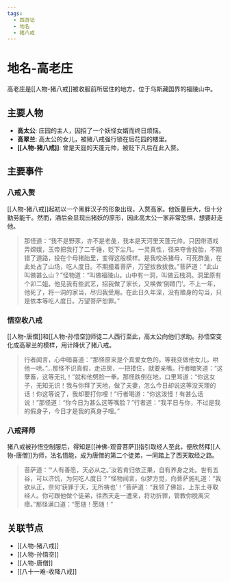 ```yaml
---
tags:
  - 西游记
  - 地名
  - 猪八戒
---
```


# 地名-高老庄

高老庄是[[人物-猪八戒]]被收服前所居住的地方，位于乌斯藏国界的福陵山中。

## 主要人物

- **高太公**: 庄园的主人，因招了一个妖怪女婿而终日烦恼。
- **高翠兰**: 高太公的女儿，被猪八戒强行锁在后花园的楼里。
- **[[人物-猪八戒]]**: 曾是天庭的天蓬元帅，被贬下凡后在此入赘。

## 主要事件

### 八戒入赘

[[人物-猪八戒]]起初以一个黑胖汉子的形象出现，入赘高家。他饭量巨大，但十分勤劳能干。然而，酒后会显现出猪妖的原形，因此高太公一家非常恐惧，想要赶走他。

> 那怪道：“我不是野豕，亦不是老彘，我本是天河里天蓬元帅。只因带酒戏弄嫦娥，玉帝把我打了二千锤，贬下尘凡。一灵真性，径来夺舍投胎，不期错了道路，投在个母猪胎里，变得这般模样。是我咬杀猪母，可死群彘，在此处占了山场，吃人度日。不期撞着菩萨，万望拔救拔救。”菩萨道：“此山叫做甚么山？”怪物道：“叫做福陵山。山中有一洞，叫做云栈洞。洞里原有个卯二姐。他见我有些武艺，招我做了家长，又唤做‘倒蹅门’。不上一年，他死了，将一洞的家当，尽归我受用。在此日久年深，没有赡身的勾当，只是依本等吃人度日。万望菩萨恕罪。”

### 悟空收八戒

[[人物-唐僧]]和[[人物-孙悟空]]师徒二人西行至此，高太公向他们求助。孙悟空变化成高翠兰的模样，用计降伏了猪八戒。

> 行者闻言，心中暗喜道：“那怪原来是个真爱女色的。等我变做他女儿，哄他一哄。”...那怪不识真假，走进房，一把搂住，就要亲嘴。行者暗笑道：“这孽畜，这等无礼！”就和他劈脸一拳。那怪跌倒在地，口里骂道：“你这女子，无知无识！我与你拜了天地，做了夫妻，怎么今日却说这等没天理的话！你这等说了，我却要打你哩！”行者喝道：“你这泼怪！有甚么话说！”那怪道：“你今日为甚么这等嘴脸？”行者道：“我平日与你，不过是我的假身子，今日才是我的真身子哩。”

### 八戒拜师

猪八戒被孙悟空制服后，得知是[[神佛-观音菩萨]]指引取经人至此，便欣然拜[[人物-唐僧]]为师，法名悟能，成为唐僧的第二个徒弟，一同踏上了西天取经之路。

> 菩萨道：“‘人有善愿，天必从之。’汝若肯归依正果，自有养身之处。世有五谷，可以济饥，为何吃人度日？”怪物闻言，似梦方觉，向菩萨施礼道：“我欲从正，奈何‘获罪于天，无所祷也’！”菩萨道：“我领了佛旨，上东土寻取经人。你可跟他做个徒弟，往西天走一遭来，将功折罪，管教你脱离灾瘴。”那怪满口道：“愿随！愿随！”

## 关联节点
- [[人物-猪八戒]]
- [[人物-孙悟空]]
- [[人物-唐僧]]
- [[八十一难-收降八戒]]
